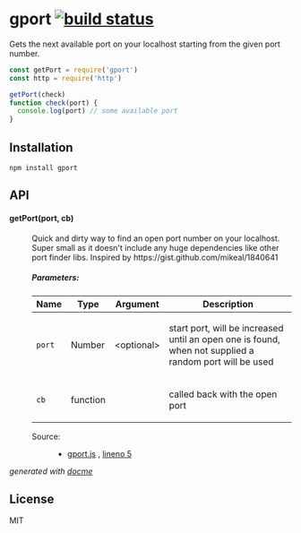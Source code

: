 # gport [![build status](https://secure.travis-ci.org/thlorenz/gport.png)](http://travis-ci.org/thlorenz/gport)

Gets the next available port on your localhost starting from the given port number.

```js
const getPort = require('gport')
const http = require('http')

getPort(check)
function check(port) {
  console.log(port) // some available port
}
```

## Installation

    npm install gport

## API

<!-- START docme generated API please keep comment here to allow auto update -->
<!-- DON'T EDIT THIS SECTION, INSTEAD RE-RUN docme TO UPDATE -->

<div>
<div class="jsdoc-githubify">
<section>
<article>
<div class="container-overview">
<dl class="details">
</dl>
</div>
<dl>
<dt>
<h4 class="name" id="getPort"><span class="type-signature"></span>getPort<span class="signature">(<span class="optional">port</span>, cb)</span><span class="type-signature"></span></h4>
</dt>
<dd>
<div class="description">
<p>Quick and dirty way to find an open port number on your localhost.
Super small as it doesn't include any huge dependencies like other port finder libs.
Inspired by https://gist.github.com/mikeal/1840641</p>
</div>
<h5>Parameters:</h5>
<table class="params">
<thead>
<tr>
<th>Name</th>
<th>Type</th>
<th>Argument</th>
<th class="last">Description</th>
</tr>
</thead>
<tbody>
<tr>
<td class="name"><code>port</code></td>
<td class="type">
<span class="param-type">Number</span>
</td>
<td class="attributes">
&lt;optional><br>
</td>
<td class="description last"><p>start port, will be increased until an open one is
found, when not supplied a random port will be used</p></td>
</tr>
<tr>
<td class="name"><code>cb</code></td>
<td class="type">
<span class="param-type">function</span>
</td>
<td class="attributes">
</td>
<td class="description last"><p>called back with the open port</p></td>
</tr>
</tbody>
</table>
<dl class="details">
<dt class="tag-source">Source:</dt>
<dd class="tag-source"><ul class="dummy">
<li>
<a href="https://github.com/thlorenz/gport/blob/master/gport.js">gport.js</a>
<span>, </span>
<a href="https://github.com/thlorenz/gport/blob/master/gport.js#L5">lineno 5</a>
</li>
</ul></dd>
</dl>
</dd>
</dl>
</article>
</section>
</div>

*generated with [docme](https://github.com/thlorenz/docme)*
</div>
<!-- END docme generated API please keep comment here to allow auto update -->

## License

MIT
